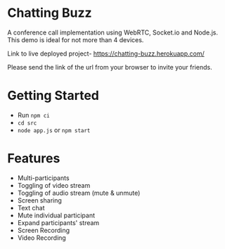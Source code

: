 # Chatting Buzz
A conference call implementation using WebRTC, Socket.io and Node.js. This demo is ideal for not more than 4 devices.


Link to live deployed project-
https://chatting-buzz.herokuapp.com/


Please send the link of the url from your browser to invite your friends.


# Getting Started
- Run `npm ci`
- `cd src`
- `node app.js` or `npm start`


# Features
- Multi-participants
- Toggling of video stream
- Toggling of audio stream (mute & unmute)
- Screen sharing
- Text chat
- Mute individual participant
- Expand participants' stream
- Screen Recording
- Video Recording

